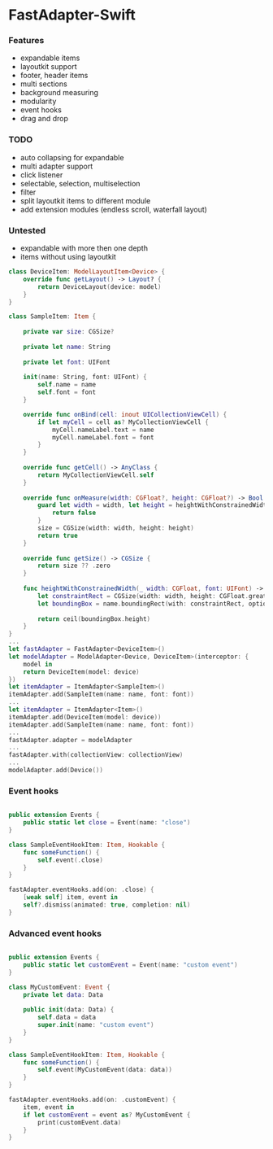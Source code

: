 # FastAdapter-Swift

### Features
- expandable items
- layoutkit support
- footer, header items
- multi sections
- background measuring
- modularity
- event hooks
- drag and drop

### TODO
- auto collapsing for expandable
- multi adapter support
- click listener
- selectable, selection, multiselection
- filter
- split layoutkit items to different module
- add extension modules (endless scroll, waterfall layout)

### Untested
- expandable with more then one depth
- items without using layoutkit

```swift
class DeviceItem: ModelLayoutItem<Device> {
    override func getLayout() -> Layout? {
        return DeviceLayout(device: model)
    }
}

class SampleItem: Item {
    
    private var size: CGSize?
    
    private let name: String
    
    private let font: UIFont
    
    init(name: String, font: UIFont) {
        self.name = name
        self.font = font
    }

    override func onBind(cell: inout UICollectionViewCell) {
        if let myCell = cell as? MyCollectionViewCell {
            myCell.nameLabel.text = name
            myCell.nameLabel.font = font
        }
    }
    
    override func getCell() -> AnyClass {
        return MyCollectionViewCell.self
    }
    
    override func onMeasure(width: CGFloat?, height: CGFloat?) -> Bool {
        guard let width = width, let height = heightWithConstrainedWidth(width, font: font) else {
            return false
        }
        size = CGSize(width: width, height: height)
        return true
    }
    
    override func getSize() -> CGSize {
        return size ?? .zero
    }
    
    func heightWithConstrainedWidth(_ width: CGFloat, font: UIFont) -> CGFloat? {
        let constraintRect = CGSize(width: width, height: CGFloat.greatestFiniteMagnitude)
        let boundingBox = name.boundingRect(with: constraintRect, options: NSStringDrawingOptions.usesLineFragmentOrigin, attributes: [NSFontAttributeName: font], context: nil)
    
        return ceil(boundingBox.height)
    }
}
...
let fastAdapter = FastAdapter<DeviceItem>()
let modelAdapter = ModelAdapter<Device, DeviceItem>(interceptor: {
    model in
    return DeviceItem(model: device)
})
let itemAdapter = ItemAdapter<SampleItem>()
itemAdapter.add(SampleItem(name: name, font: font))
...
let itemAdapter = ItemAdapter<Item>()
itemAdapter.add(DeviceItem(model: device))
itemAdapter.add(SampleItem(name: name, font: font))
...
fastAdapter.adapter = modelAdapter
...
fastAdapter.with(collectionView: collectionView)
...
modelAdapter.add(Device())
```

### Event hooks
```swift

public extension Events {
    public static let close = Event(name: "close")
}

class SampleEventHookItem: Item, Hookable {
    func someFunction() {
        self.event(.close)
    }
}

fastAdapter.eventHooks.add(on: .close) {
    [weak self] item, event in
    self?.dismiss(animated: true, completion: nil)
}
```

### Advanced event hooks
```swift

public extension Events {
    public static let customEvent = Event(name: "custom event")
}

class MyCustomEvent: Event {
    private let data: Data
    
    public init(data: Data) {
        self.data = data
        super.init(name: "custom event")
    }
}

class SampleEventHookItem: Item, Hookable {
    func someFunction() {
        self.event(MyCustomEvent(data: data))
    }
}

fastAdapter.eventHooks.add(on: .customEvent) {
    item, event in
    if let customEvent = event as? MyCustomEvent {
        print(customEvent.data)
    }
}
```
